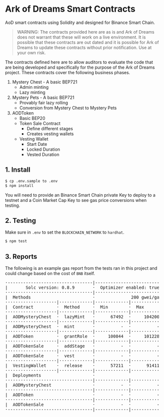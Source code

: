 # Ark of Dreams Smart Contracts

AoD smart contracts using Solidity and designed for Binance Smart Chain.

> WARNING: The contracts provided here are as is and Ark of Dreams does 
not warrant that these will work on a live environment. It is possible 
that these contracts are out dated and it is possible for Ark of Dreams 
to update these contracts without prior notification. Use at your own 
risk.

The contracts defined here are to allow auditors to evaluate the code 
that are being developed and specifically for the purpose of the Ark of
Dreams project. These contracts cover the following business phases.

 1. Mystery Chest - A basic BEP721
    - Admin minting
    - Lazy minting
 2. Mystery Pets - A basic BEP721
    - Provably fair lazy rolling
    - Conversion from Mystery Chest to Mystery Pets
 3. AODToken
    - Basic BEP20
    - Token Sale Contract
      - Define different stages
      - Creates vesting wallets
    - Vesting Wallet
      - Start Date
      - Locked Duration
      - Vested Duration

## 1. Install

```bash
$ cp .env.sample to .env
$ npm install
```

You will need to provide an Binance Smart Chain private Key to deploy 
to a testnet and a Coin Market Cap Key to see gas price conversions when 
testing.

## 2. Testing

Make sure in `.env` to set the `BLOCKCHAIN_NETWORK` to `hardhat`.

```bash
$ npm test
```

## 3. Reports

The following is an example gas report from the tests ran in this 
project and could change based on the cost of `BNB` itself.

<pre>
·---------------------------------|---------------------------|-------------|-----------------------------·
|       Solc version: 0.8.9       ·  Optimizer enabled: true  ·  Runs: 200  ·  Block limit: 12450000 gas  │
··································|···························|·············|······························
|  Methods                        ·              200 gwei/gas               ·       553.86 usd/bnb        │
····················|·············|·············|·············|·············|···············|··············
|  Contract         ·  Method     ·  Min        ·  Max        ·  Avg        ·  # calls      ·  usd (avg)  │
····················|·············|·············|·············|·············|···············|··············
|  AODMysteryChest  ·  lazyMint   ·      67492  ·     104200  ·      77298  ·            4  ·       8.56  │
····················|·············|·············|·············|·············|···············|··············
|  AODMysteryChest  ·  mint       ·          -  ·          -  ·      98204  ·            3  ·      10.88  │
····················|·············|·············|·············|·············|···············|··············
|  AODToken         ·  grantRole  ·     100844  ·     101228  ·     101036  ·            2  ·      11.19  │
····················|·············|·············|·············|·············|···············|··············
|  AODTokenSale     ·  addStage   ·          -  ·          -  ·     115894  ·            1  ·      12.84  │
····················|·············|·············|·············|·············|···············|··············
|  AODTokenSale     ·  vest       ·          -  ·          -  ·     873281  ·            1  ·      96.74  │
····················|·············|·············|·············|·············|···············|··············
|  VestingWallet    ·  release    ·      57211  ·      91411  ·      74311  ·            2  ·       8.23  │
····················|·············|·············|·············|·············|···············|··············
|  Deployments                    ·                                         ·  % of limit   ·             │
··································|·············|·············|·············|···············|··············
|  AODMysteryChest                ·          -  ·          -  ·    2671762  ·       21.5 %  ·     295.96  │
··································|·············|·············|·············|···············|··············
|  AODToken                       ·          -  ·          -  ·    2095754  ·       16.8 %  ·     232.15  │
··································|·············|·············|·············|···············|··············
|  AODTokenSale                   ·          -  ·          -  ·    2387160  ·       19.2 %  ·     264.43  │
·---------------------------------|-------------|-------------|-------------|---------------|-------------·
</pre>